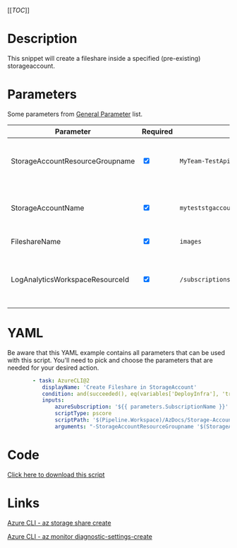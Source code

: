 [[_TOC_]]

# Description

This snippet will create a fileshare inside a specified (pre-existing) storageaccount.

# Parameters

Some parameters from [General Parameter](/Azure/Azure-CLI-Snippets) list.

| Parameter                       | Required                        | Example Value                                                                                                                                   | Description                                                           |
| ------------------------------- | ------------------------------- | ----------------------------------------------------------------------------------------------------------------------------------------------- | --------------------------------------------------------------------- |
| StorageAccountResourceGroupname | <input type="checkbox" checked> | `MyTeam-TestApi-$(Release.EnvironmentName)`                                                                                                     | The resourcegroup where the storageaccount resides in.                |
| StorageAccountName              | <input type="checkbox" checked> | `myteststgaccount$(Release.EnvironmentName)`                                                                                                    | The name of the storageaccount which will be used.                    |
| FileshareName                   | <input type="checkbox" checked> | `images`                                                                                                                                        | The name of the fileshare.                                            |
| LogAnalyticsWorkspaceResourceId | <input type="checkbox" checked> | `/subscriptions/<subscriptionid>/resourceGroups/<resourcegroup>/providers/Microsoft.OperationalInsights/workspaces/<loganalyticsworkspacename>` | The Log Analytics Workspace the diagnostic setting will be linked to. |

# YAML

Be aware that this YAML example contains all parameters that can be used with this script. You'll need to pick and choose the parameters that are needed for your desired action.

```yaml
        - task: AzureCLI@2
           displayName: 'Create Fileshare in StorageAccount'
           condition: and(succeeded(), eq(variables['DeployInfra'], 'true'))
           inputs:
               azureSubscription: '${{ parameters.SubscriptionName }}'
               scriptType: pscore
               scriptPath: '$(Pipeline.Workspace)/AzDocs/Storage-Accounts/Create-Fileshare-in-StorageAccount.ps1'
               arguments: "-StorageAccountResourceGroupname '$(StorageAccountResourceGroupname)' -StorageAccountName '$(StorageAccountName)' -FileshareName '$(FileshareName)' -LogAnalyticsWorkspaceResourceId '$(LogAnalyticsWorkspaceResourceId)'"
```

# Code

[Click here to download this script](../../../../src/Storage-Accounts/Create-Fileshare-in-Storageaccount.ps1)

# Links

[Azure CLI - az storage share create](https://docs.microsoft.com/en-us/cli/azure/storage/share?view=azure-cli-latest#az_storage_share_create)

[Azure CLI - az monitor diagnostic-settings-create](https://docs.microsoft.com/nl-nl/cli/azure/monitor/diagnostic-settings?view=azure-cli-latest#az_monitor_diagnostic_settings_create)
